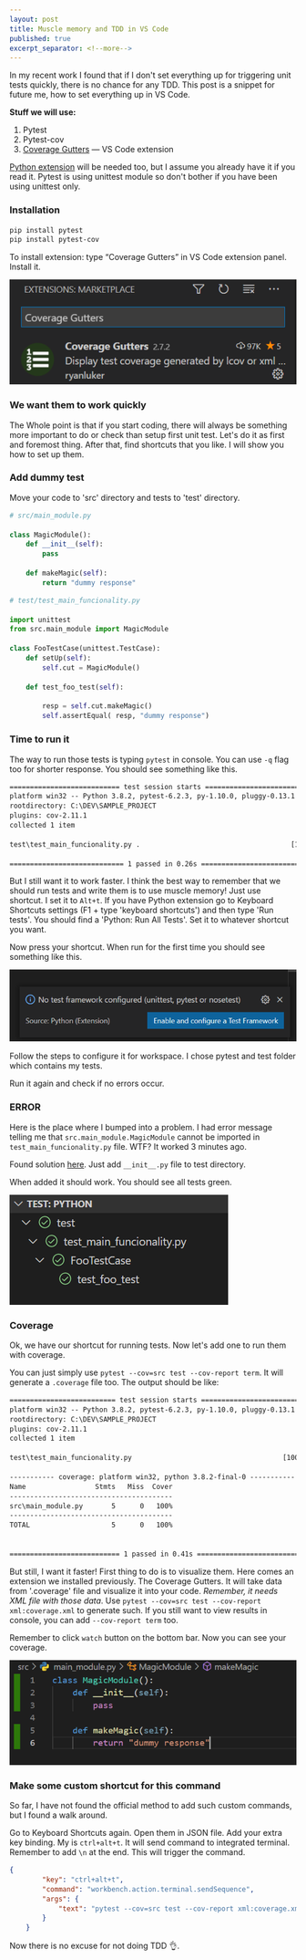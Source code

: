 ```yaml
---
layout: post
title: Muscle memory and TDD in VS Code
published: true
excerpt_separator: <!--more-->
---
```


In my recent work I found that if I don't set everything up for triggering unit tests quickly, there is no chance for any TDD. This post is a snippet for future me, how to set everything up in VS Code. 

<!--more-->

**Stuff we will use:**

1. Pytest
2. Pytest-cov
4. [Coverage Gutters](https://marketplace.visualstudio.com/items?itemName=ryanluker.vscode-coverage-gutters) — VS Code extension

[Python extension](https://marketplace.visualstudio.com/items?itemName=ms-python.python) will be needed too, but I assume you already have it if you read it. Pytest is using unittest module so don't bother if you have been using unittest only.

### Installation 

```txt
pip install pytest 
pip install pytest-cov
``` 

To install extension: type “Coverage Gutters” in VS Code extension panel.  Install it. 

![Coverage_gutters_extension](https://github.com/JakubSzwajka/JakubSzwajka.github.io/blob/master/_posts/_images/setup_unit_tests_1.png?raw=true)


### We want them to work quickly

The Whole point is that if you start coding, there will always be something more important to do or check than setup first unit test. Let's do it as first and foremost thing. After that, find shortcuts that you like. I will show you how to set up them. 

### Add dummy test 

Move your code to 'src' directory and tests to 'test' directory.

```python 
# src/main_module.py

class MagicModule():
    def __init__(self):
        pass 

    def makeMagic(self):
        return "dummy response"
```

```python 
# test/test_main_funcionality.py

import unittest
from src.main_module import MagicModule 

class FooTestCase(unittest.TestCase):
    def setUp(self):
        self.cut = MagicModule()

    def test_foo_test(self):
        
        resp = self.cut.makeMagic()
        self.assertEqual( resp, "dummy response")

```

### Time to run it 

The way to run those tests is typing ``pytest`` in console. You can use ``-q`` flag too for shorter response. You should see something like this. 

```txt
=========================== test session starts ===========================
platform win32 -- Python 3.8.2, pytest-6.2.3, py-1.10.0, pluggy-0.13.1
rootdirectory: C:\DEV\SAMPLE_PROJECT
plugins: cov-2.11.1
collected 1 item

test\test_main_funcionality.py .                                     [100%] 

============================ 1 passed in 0.26s ============================
```

But I still want it to work faster. I think the best way to remember that we should run tests and write them is to use muscle memory! Just use shortcut. I set it to ``Alt+t``. If you have Python extension go to Keyboard Shortcuts settings (F1 + type 'keyboard shortcuts') and then type 'Run tests'. You should find a 'Python: Run All Tests'. Set it to whatever shortcut you want. 

Now press your shortcut. When run for the first time you should see something like this.

![coverage_gutters_extension](https://github.com/JakubSzwajka/JakubSzwajka.github.io/blob/master/_posts/_images/setup_unit_tests_2.png?raw=true)

Follow the steps to configure it for workspace. I chose pytest and test folder which contains my tests. 

Run it again and check if no errors occur. 

### ERROR 

Here is the place where I bumped into a problem. I had error message telling me that ``src.main_module.MagicModule`` cannot be imported in ``test_main_funcionality.py`` file. WTF? It worked 3 minutes ago. 

Found solution [here](https://stackoverflow.com/questions/41748464/pytest-cannot-import-module-while-python-can). Just add ``__init__.py`` file to test directory. 

When added it should work. You should see all tests green. 

![coverage_gutters_extension](https://github.com/JakubSzwajka/JakubSzwajka.github.io/blob/master/_posts/_images/setup_unit_tests_3.png?raw=true)

### Coverage

Ok, we have our shortcut for running tests. Now let's add one to run them with coverage.

You can just simply use ``pytest --cov=src test --cov-report term``. It will generate a ``.coverage`` file too. The output should be like: 

```txt
========================== test session starts ==========================
platform win32 -- Python 3.8.2, pytest-6.2.3, py-1.10.0, pluggy-0.13.1
rootdirectory: C:\DEV\SAMPLE_PROJECT
plugins: cov-2.11.1
collected 1 item

test\test_main_funcionality.py                                     [100%] 

----------- coverage: platform win32, python 3.8.2-final-0 -----------
Name                 Stmts   Miss  Cover
----------------------------------------
src\main_module.py       5      0   100%
----------------------------------------
TOTAL                    5      0   100%


=========================== 1 passed in 0.41s ===========================
```

But still, I want it faster! First thing to do is to visualize them. Here comes an extension we installed previously. The Coverage Gutters. It will take data from '.coverage' file and visualize it into your code. *Remember, it needs XML file with those data*. Use ``pytest --cov=src test --cov-report xml:coverage.xml`` to generate such. If you still want to view results in console, you can add ``--cov-report term`` too. 

Remember to click ``watch`` button on the bottom bar. Now you can see your coverage. 

![coverage_gutters_extension](https://github.com/JakubSzwajka/JakubSzwajka.github.io/blob/master/_posts/_images/setup_unit_tests_4.png?raw=true)

### Make some custom shortcut for this command

So far, I have not found the official method to add such custom commands, but I found a walk around. 

Go to Keyboard Shortcuts again. Open them in JSON file. Add your extra key binding. My is ``ctrl+alt+t``. It will send command to integrated terminal. Remember to add ``\n`` at the end. This will trigger the command. 

```json
{
        "key": "ctrl+alt+t",
        "command": "workbench.action.terminal.sendSequence",
        "args": {
            "text": "pytest --cov=src test --cov-report xml:coverage.xml --cov-report term\n"
        }
    }
```

Now there is no excuse for not doing TDD 👌. 